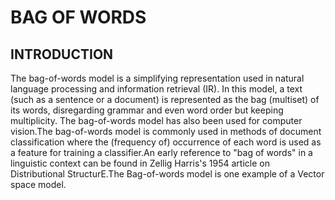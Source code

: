 # BAG OF WORDS 

## INTRODUCTION

The bag-of-words model is a simplifying representation used in natural language processing and information retrieval (IR). In this model, a text (such as a sentence or a document) is represented as the bag (multiset) of its words, disregarding grammar and even word order but keeping multiplicity. The bag-of-words model has also been used for computer vision.The bag-of-words model is commonly used in methods of document classification where the (frequency of) occurrence of each word is used as a feature for training a classifier.An early reference to "bag of words" in a linguistic context can be found in Zellig Harris's 1954 article on Distributional StructurE.The Bag-of-words model is one example of a Vector space model.

